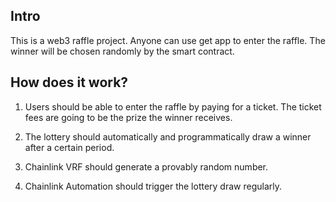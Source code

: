 ## Intro

This is a web3 raffle project. Anyone can use get app to enter the raffle. The winner will be chosen randomly by the smart contract.

## How does it work?

1. Users should be able to enter the raffle by paying for a ticket. The ticket fees are going to be the prize the winner receives.

2. The lottery should automatically and programmatically draw a winner after a certain period.

3. Chainlink VRF should generate a provably random number.

4. Chainlink Automation should trigger the lottery draw regularly.
